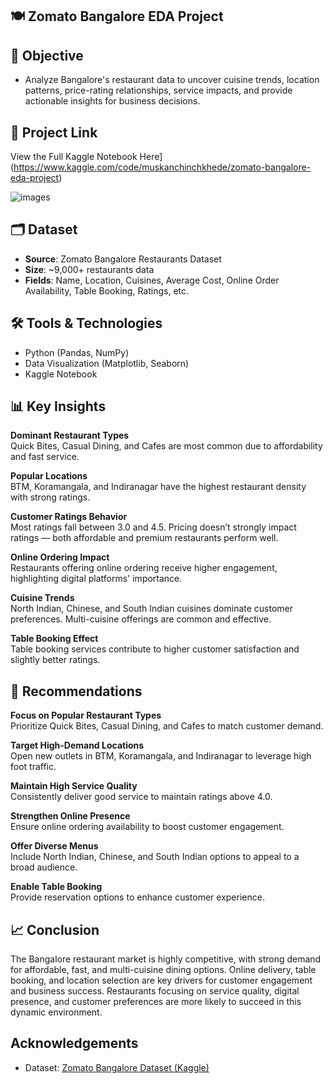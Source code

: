 ## 🍽️ Zomato Bangalore EDA Project
 
## 📌 Objective
- Analyze Bangalore's restaurant data to uncover cuisine trends, location patterns, price-rating relationships, service impacts, and provide actionable insights for business decisions.

## 🔗 Project Link

 View the Full Kaggle Notebook Here](https://www.kaggle.com/code/muskanchinchkhede/zomato-bangalore-eda-project)

![images](https://github.com/user-attachments/assets/c7c88b27-d219-40ad-86eb-33e543db5c6f)

## 🗂️ Dataset

- **Source**: Zomato Bangalore Restaurants Dataset
- **Size**: ~9,000+ restaurants data
- **Fields**: Name, Location, Cuisines, Average Cost, Online Order Availability, Table Booking, Ratings, etc.

## 🛠️ Tools & Technologies

- Python (Pandas, NumPy)
- Data Visualization (Matplotlib, Seaborn)
- Kaggle Notebook

## 📊 Key Insights

**Dominant Restaurant Types**  
Quick Bites, Casual Dining, and Cafes are most common due to affordability and fast service.

**Popular Locations**  
BTM, Koramangala, and Indiranagar have the highest restaurant density with strong ratings.

**Customer Ratings Behavior**  
Most ratings fall between 3.0 and 4.5. Pricing doesn’t strongly impact ratings — both affordable and premium restaurants perform well.

**Online Ordering Impact**  
Restaurants offering online ordering receive higher engagement, highlighting digital platforms' importance.

**Cuisine Trends**  
North Indian, Chinese, and South Indian cuisines dominate customer preferences. Multi-cuisine offerings are common and effective.

**Table Booking Effect**  
Table booking services contribute to higher customer satisfaction and slightly better ratings.

## 📌 Recommendations

**Focus on Popular Restaurant Types**  
Prioritize Quick Bites, Casual Dining, and Cafes to match customer demand.

**Target High-Demand Locations**  
Open new outlets in BTM, Koramangala, and Indiranagar to leverage high foot traffic.

**Maintain High Service Quality**  
Consistently deliver good service to maintain ratings above 4.0.

**Strengthen Online Presence**  
Ensure online ordering availability to boost customer engagement.

**Offer Diverse Menus**  
Include North Indian, Chinese, and South Indian options to appeal to a broad audience.

**Enable Table Booking**  
Provide reservation options to enhance customer experience.

## 📈 Conclusion

The Bangalore restaurant market is highly competitive, with strong demand for affordable, fast, and multi-cuisine dining options. Online delivery, table booking, and location selection are key drivers for customer engagement and business success. Restaurants focusing on service quality, digital presence, and customer preferences are more likely to succeed in this dynamic environment.

##  Acknowledgements

- Dataset: [Zomato Bangalore Dataset (Kaggle)](https://www.kaggle.com/datasets)

